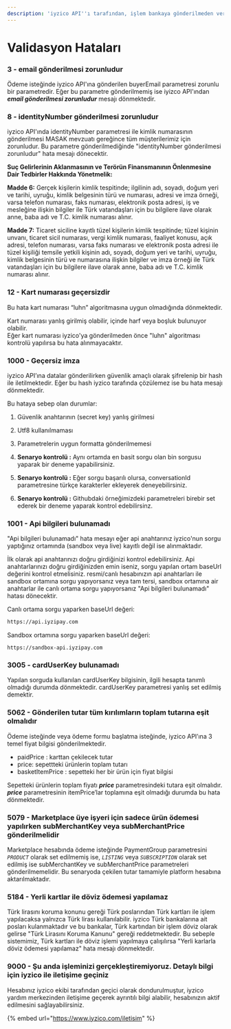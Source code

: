 ```yaml
---
description: 'iyzico API''ı tarafından, işlem bankaya gönderilmeden verilen hatalardır.'
---
```


# Validasyon Hataları

### 3 - email gönderilmesi zorunludur

 Ödeme isteğinde iyzico API'ına gönderilen buyerEmail parametresi zorunlu bir parametredir. Eğer bu parametre gönderilmemiş ise iyizco API'ından _**email gönderilmesi zorunludur**_ mesajı dönmektedir.

### 8 - identityNumber gönderilmesi zorunludur

iyzico API'ında identityNumber parametresi ile kimlik numarasının gönderilmesi MASAK mevzuatı gereğince tüm müşterilerimiz için zorunludur. Bu parametre gönderilmediğinde "identityNumber gönderilmesi zorunludur" hata mesajı dönecektir. 

**Suç Gelirlerinin Aklanmasının ve Terörün Finansmanının Önlenmesine Dair Tedbirler Hakkında Yönetmelik:**

 **Madde 6:** Gerçek kişilerin kimlik tespitinde; ilgilinin adı, soyadı, doğum yeri ve tarihi, uyruğu, kimlik belgesinin türü ve numarası, adresi ve imza örneği, varsa telefon numarası, faks numarası, elektronik posta adresi, iş ve mesleğine ilişkin bilgiler ile Türk vatandaşları için bu bilgilere ilave olarak anne, baba adı ve T.C. kimlik numarası alınır.

 **Madde 7:**  Ticaret siciline kayıtlı tüzel kişilerin kimlik tespitinde; tüzel kişinin unvanı, ticaret sicil numarası, vergi kimlik numarası, faaliyet konusu, açık adresi, telefon numarası, varsa faks numarası ve elektronik posta adresi ile tüzel kişiliği temsile yetkili kişinin adı, soyadı, doğum yeri ve tarihi, uyruğu, kimlik belgesinin türü ve numarasına ilişkin bilgiler ve imza örneği ile Türk vatandaşları için bu bilgilere ilave olarak anne, baba adı ve T.C. kimlik numarası alınır.

### 12 - Kart numarası geçersizdir

Bu hata kart numarası “luhn” algoritmasına uygun olmadığında dönmektedir.

Kart numarası yanlış girilmiş olabilir, içinde harf veya boşluk bulunuyor olabilir.   
Eğer kart numarası iyzico'ya gönderilmeden önce "luhn" algoritması kontrolü yapılırsa bu hata alınmayacaktır.

### 1000 - Geçersiz imza

iyzico API’ına datalar gönderilirken güvenlik amaçlı olarak şifrelenip bir hash ile iletilmektedir. Eğer bu hash iyzico tarafında çözülemez ise bu hata mesajı dönmektedir.

Bu hataya sebep olan durumlar: 

1. Güvenlik anahtarının \(secret key\) yanlış girilmesi
2. Utf8 kullanılmaması
3. Parametrelerin uygun formatta gönderilmemesi



1. **Senaryo kontrolü :** Aynı ortamda en basit sorgu olan bin sorgusu yaparak bir deneme yapabilirsiniz.
2. **Senaryo kontrolü :** Eğer sorgu başarılı olursa,  conversationId parametresine türkçe karakterler ekleyerek deneyebilirsiniz.
3. **Senaryo kontrolü :** Githubdaki örneğimizdeki parametreleri birebir set ederek bir deneme yaparak kontrol edebilirsinz.

### 1001 - Api bilgileri bulunamadı

"Api bilgileri bulunamadı" hata mesayı eğer api anahtarınız iyzico'nun sorgu yaptığınız ortamında \(sandbox veya live\) kayıtlı değil ise alınmaktadır. 

İlk olarak api anahtarınızı doğru girdiğinizi kontrol edebilirsiniz. Api anahtarlarınızı doğru girdiğinizden emin iseniz, sorgu yapılan ortam baseUrl değerini kontrol etmelisiniz. resmi/canlı hesabınızın api anahtarları ile sandbox ortamına sorgu yapıyorsanız veya tam tersi, sandbox ortamına air anahtarlar ile canlı ortama sorgu yapıyorsanız "Api bilgileri bulunamadı" hatası dönecektir. 

Canlı ortama sorgu yaparken baseUrl değeri:

```bash
https://api.iyzipay.com
```

Sandbox ortamına sorgu yaparken baseUrl değeri:

```text
https://sandbox-api.iyzipay.com
```

### 3005 - cardUserKey bulunamadı

Yapılan sorguda kullanılan cardUserKey bilgisinin, ilgili hesapta tanımlı olmadığı durumda dönmektedir. cardUserKey parametresi yanlış set edilmiş demektir.

### 5062 - Gönderilen tutar tüm kırılımların toplam tutarına eşit olmalıdır

Ödeme isteğinde veya ödeme formu başlatma isteğinde, iyzico API’ına 3 temel fiyat bilgisi gönderilmektedir. 

* paidPrice : karttan çekilecek tutar
* price: sepettteki ürünlerin toplam tutarı 
* basketItemPrice : sepetteki her bir ürün için fiyat bilgisi

Sepetteki ürünlerin toplam fiyatı _**price**_ parametresindeki tutara eşit olmalıdır. _**price**_ parametresinin itemPrice’lar toplamına eşit olmadığı durumda bu hata dönmektedir. 

### 5079 - Marketplace üye işyeri için sadece ürün ödemesi yapılırken subMerchantKey veya subMerchantPrice gönderilmelidir

Marketplace hesabında ödeme isteğinde PaymentGroup parametresini _`PRODUCT`_ olarak set edilmemiş ise, _`LISTING`_ veya _`SUBSCRIPTION`_ olarak set edilmiş ise subMerchantKey ve subMerchantPrice parametreleri gönderilmemelidir. Bu senaryoda çekilen tutar tamamiyle platform hesabına aktarılmaktadır.

### 5184 - Yerli kartlar ile döviz ödemesi yapılamaz

Türk lirasını koruma konunu gereği Türk poslarından Türk kartları ile işlem yapılacaksa yalnızca Türk lirası kullanılabilir. iyzico Türk bankalarına ait posları kulanmaktadır ve bu bankalar, Türk kartından bir işlem döviz olarak gelirse "Türk Lirasını Koruma Kanunu" gereği reddetmektedir. Bu sebeple sistemimiz, Türk kartları ile döviz işlemi yapılmaya çalışılırsa "Yerli karlarla döviz ödemesi yapılamaz" hata mesajı dönmektedir.

### 9000 - Şu anda işleminizi gerçekleştiremiyoruz. Detaylı bilgi için iyzico ile iletişime geçiniz

Hesabınız iyzico ekibi tarafından geçici olarak dondurulmuştur, iyzico yardım merkezinden iletişime geçerek ayrıntılı bilgi alabilir, hesabınızın aktif edilmesini sağlayabilirsiniz.

{% embed url="https://www.iyzico.com/iletisim" %}

